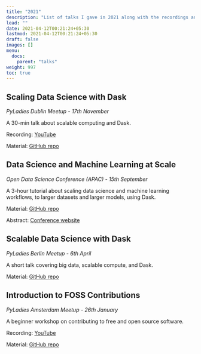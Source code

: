 ```yaml
---
title: "2021"
description: "List of talks I gave in 2021 along with the recordings and materials used."
lead: ""
date: 2021-04-12T00:21:24+05:30
lastmod: 2021-04-12T00:21:24+05:30
draft: false
images: []
menu:
  docs:
    parent: "talks"
weight: 997
toc: true
---
```


## Scaling Data Science with Dask

<i>PyLadies Dublin Meetup - 17th November</i>

A 30-min talk about scalable computing and Dask.

Recording: [YouTube](https://youtu.be/VjgGuHeO15s?t=1692)

Material: [GitHub repo](https://github.com/pavithraes/scalable-data-science-with-dask)

## Data Science and Machine Learning at Scale

<i>Open Data Science Conference (APAC) - 15th September</i>

A 3-hour tutorial about scaling data science and machine learning workflows, to larger datasets and larger models, using Dask.

Material: [GitHub repo](https://github.com/coiled/data-science-at-scale)

Abstract: [Conference website](https://odsc.com/speakers/data-science-and-machine-learning-at-scale/)

## Scalable Data Science with Dask

<i>PyLadies Berlin Meetup - 6th April</i>

A short talk covering big data, scalable compute, and Dask.

Material: [GitHub repo](https://github.com/pavithraes/scalable-data-science-with-dask)

## Introduction to FOSS Contributions

<i>PyLadies Amsterdam Meetup - 26th January</i>

A beginner workshop on contributing to free and open source software.

Recording: [YouTube](https://youtu.be/x0HqvE-mWng)

Material: [GitHub repo](https://github.com/pyladiesams/FOSS-beginner-jan2021)
